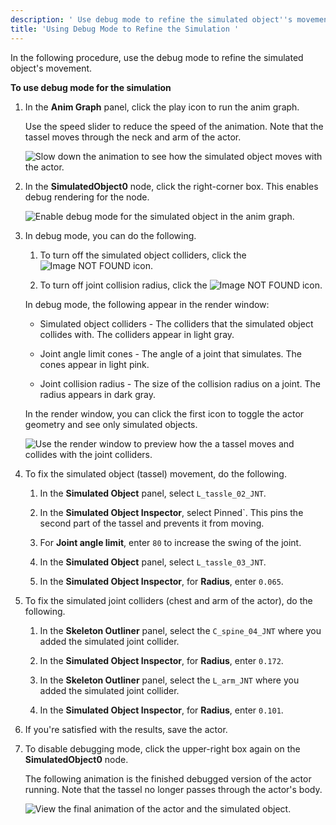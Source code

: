 ```yaml
---
description: ' Use debug mode to refine the simulated object''s movement in Open 3D Engine. '
title: 'Using Debug Mode to Refine the Simulation '
---
```


In the following procedure, use the debug mode to refine the simulated object's movement.

**To use debug mode for the simulation**

1. In the **Anim Graph** panel, click the play icon to run the anim graph.

    Use the speed slider to reduce the speed of the animation. Note that the tassel moves through the neck and arm of the actor.

    ![Slow down the animation to see how the simulated object moves with the actor.](/images/user-guide/actor-animation/simulated-objects-21.gif)

1. In the **SimulatedObject0** node, click the right-corner box. This enables debug rendering for the node.

    ![Enable debug mode for the simulated object in the anim graph.](/images/user-guide/actor-animation/simulated-objects-19.gif)

1. In debug mode, you can do the following.

    1. To turn off the simulated object colliders, click the ![Image NOT FOUND](/images/user-guide/actor-animation/simulated-objects-20.png) icon.

    1. To turn off joint collision radius, click the ![Image NOT FOUND](/images/user-guide/actor-animation/simulated-objects-5.png) icon.

    In debug mode, the following appear in the render window:

    + Simulated object colliders - The colliders that the simulated object collides with. The colliders appear in light gray.

    + Joint angle limit cones - The angle of a joint that simulates. The cones appear in light pink.

    + Joint collision radius - The size of the collision radius on a joint. The radius appears in dark gray.

    In the render window, you can click the first icon to toggle the actor geometry and see only simulated objects.

    ![Use the render window to preview how the a tassel moves and collides with the joint colliders.](/images/user-guide/actor-animation/simulated-objects-22.gif)

1. To fix the simulated object (tassel) movement, do the following.

    1. In the **Simulated Object** panel, select `L_tassle_02_JNT`.

    1. In the **Simulated Object Inspector**, select Pinned`. This pins the second part of the tassel and prevents it from moving.

    1. For **Joint angle limit**, enter `80` to increase the swing of the joint.

    1. In the **Simulated Object** panel, select `L_tassle_03_JNT`.

    1. In the **Simulated Object Inspector**, for **Radius**, enter `0.065`.

1. To fix the simulated joint colliders (chest and arm of the actor), do the following.

    1. In the **Skeleton Outliner** panel, select the `C_spine_04_JNT` where you added the simulated joint collider.

    1. In the **Simulated Object Inspector**, for **Radius**, enter `0.172`.

    1. In the **Skeleton Outliner** panel, select the `L_arm_JNT` where you added the simulated joint collider.

    1. In the **Simulated Object Inspector**, for **Radius**, enter `0.101`.

1. If you're satisfied with the results, save the actor.

1. To disable debugging mode, click the upper-right box again on the **SimulatedObject0** node.

    The following animation is the finished debugged version of the actor running. Note that the tassel no longer passes through the actor's body.

    ![View the final animation of the actor and the simulated object.](/images/shared/simulated-objects-23.gif)
    